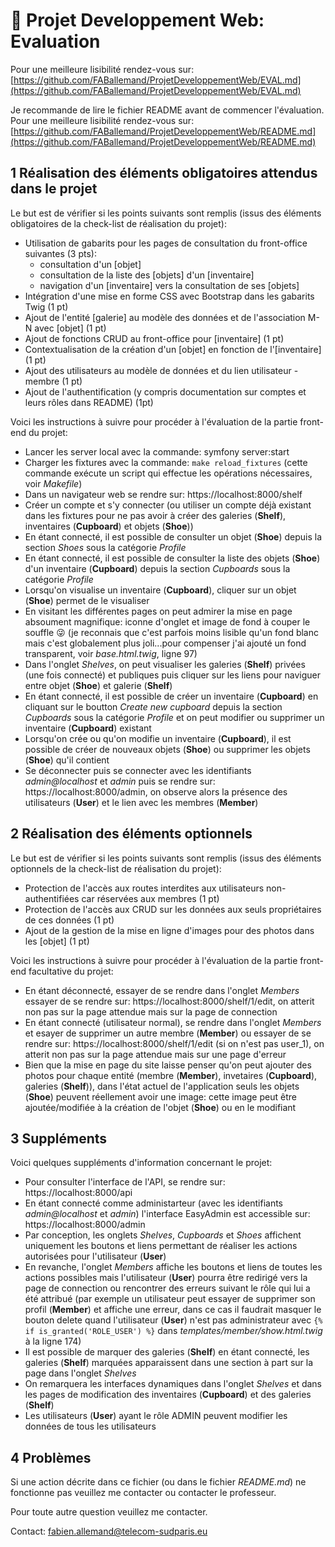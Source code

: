 # 🛜 Projet Developpement Web: Evaluation

Pour une meilleure lisibilité rendez-vous sur: [https://github.com/FABallemand/ProjetDeveloppementWeb/EVAL.md](https://github.com/FABallemand/ProjetDeveloppementWeb/EVAL.md)

Je recommande de lire le fichier README avant de commencer l'évaluation. Pour une meilleure lisibilité rendez-vous sur: [https://github.com/FABallemand/ProjetDeveloppementWeb/README.md](https://github.com/FABallemand/ProjetDeveloppementWeb/README.md)

## 1 Réalisation des éléments obligatoires attendus dans le projet
Le but est de vérifier si les points suivants sont remplis (issus des éléments obligatoires de la check-list de réalisation du projet):
- Utilisation de gabarits pour les pages de consultation du front-office suivantes (3 pts):
    - consultation d'un [objet]                  
    - consultation de la liste des [objets] d'un [inventaire]                  
    - navigation d'un [inventaire] vers la consultation de ses [objets]
- Intégration d'une mise en forme CSS avec Bootstrap dans les gabarits Twig (1 pt)
- Ajout de l'entité [galerie] au modèle des données et de l'association M-N avec [objet] (1 pt)
- Ajout de fonctions CRUD au front-office pour [inventaire] (1 pt)
- Contextualisation de la création d'un [objet] en fonction de l'[inventaire] (1 pt)
- Ajout des utilisateurs au modèle de données et du lien utilisateur - membre (1 pt)
- Ajout de l'authentification (y compris documentation sur comptes et leurs rôles dans README) (1pt)

Voici les instructions à suivre pour procéder à l'évaluation de la partie front-end du projet:
- Lancer les server local avec la commande: symfony server:start
- Charger les fixtures avec la commande: ```make reload_fixtures``` (cette commande exécute un script qui effectue les opérations nécessaires, voir *Makefile*)
- Dans un navigateur web se rendre sur: https://localhost:8000/shelf
- Créer un compte et s'y connecter (ou utiliser un compte déjà existant dans les fixtures pour ne pas avoir à créer des galeries (**Shelf**), inventaires (**Cupboard**) et objets (**Shoe**))
- En étant connecté, il est possible de consulter un objet (**Shoe**) depuis la section *Shoes* sous la catégorie *Profile*
- En étant connecté, il est possible de consulter la liste des objets (**Shoe**) d'un inventaire (**Cupboard**) depuis la section *Cupboards* sous la catégorie *Profile*
- Lorsqu'on visualise un inventaire (**Cupboard**), cliquer sur un objet (**Shoe**) permet de le visualiser
- En visitant les différentes pages on peut admirer la mise en page absoument magnifique: iconne d'onglet et image de fond à couper le souffle 😜 (je reconnais que c'est parfois moins lisible qu'un fond blanc mais c'est globalement plus joli...pour compenser j'ai ajouté un fond transparent, voir *base.html.twig*, ligne 97)
- Dans l'onglet *Shelves*, on peut visualiser les galeries (**Shelf**) privées (une fois connecté) et publiques puis cliquer sur les liens pour naviguer entre objet (**Shoe**) et galerie (**Shelf**)
- En étant connecté, il est possible de créer un inventaire (**Cupboard**) en cliquant sur le boutton *Create new cupboard* depuis la section *Cupboards* sous la catégorie *Profile* et on peut modifier ou supprimer un inventaire (**Cupboard**) existant
- Lorsqu'on crée ou qu'on modifie un inventaire (**Cupboard**), il est possible de créer de nouveaux objets (**Shoe**) ou supprimer les objets (**Shoe**) qu'il contient
- Se déconnecter puis se connecter avec les identifiants *admin@localhost* et *admin* puis se rendre sur: https://localhost:8000/admin, on observe alors la présence des utilisateurs (**User**) et le lien avec les membres (**Member**)

## 2 Réalisation des éléments optionnels
Le but est de vérifier si les points suivants sont remplis (issus des éléments optionnels de la check-list de réalisation du projet):
- Protection de l'accès aux routes interdites aux utilisateurs non-authentifiées car réservées aux membres (1 pt)
- Protection de l'accès aux CRUD sur les données aux seuls propriétaires de ces données (1 pt)
- Ajout de la gestion de la mise en ligne d'images pour des photos dans les [objet] (1 pt)

Voici les instructions à suivre pour procéder à l'évaluation de la partie front-end facultative du projet:
- En étant déconnecté, essayer de se rendre dans l'onglet *Members* essayer de se rendre sur: https://localhost:8000/shelf/1/edit, on atterit non pas sur la page attendue mais sur la page de connection
- En étant connecté (utilisateur normal), se rendre dans l'onglet *Members* et esayer de supprimer un autre membre (**Member**) ou essayer de se rendre sur: https://localhost:8000/shelf/1/edit (si on n'est pas user_1), on atterit non pas sur la page attendue mais sur une page d'erreur
- Bien que la mise en page du site laisse penser qu'on peut ajouter des photos pour chaque entité (membre (**Member**), invetaires (**Cupboard**), galeries (**Shelf**)), dans l'état actuel de l'application seuls les objets (**Shoe**) peuvent réellement avoir une image: cette image peut être ajoutée/modifiée à la création de l'objet (**Shoe**) ou en le modifiant

## 3 Suppléments
Voici quelques suppléments d'information concernant le projet:
- Pour consulter l'interface de l'API, se rendre sur: https://localhost:8000/api
- En étant connecté comme administarteur (avec les identifiants *admin@localhost* et *admin*) l'interface EasyAdmin est accessible sur: https://localhost:8000/admin
- Par conception, les onglets *Shelves*, *Cupboards* et *Shoes* affichent uniquement les boutons et liens permettant de réaliser les actions autorisées pour l'utilisateur (**User**)
- En revanche, l'onglet *Members* affiche les boutons et liens de toutes les actions possibles mais l'utilisateur (**User**) pourra être redirigé vers la page de connection ou rencontrer des erreurs suivant le rôle qui lui a été attribué (par exemple un utilisateur peut essayer de supprimer son profil (**Member**) et affiche une erreur, dans ce cas il faudrait masquer le bouton delete quand l'utilisateur (**User**) n'est pas administrateur avec ```{% if is_granted('ROLE_USER') %}``` dans *templates/member/show.html.twig* à la ligne 174)
- Il est possible de marquer des galeries (**Shelf**) en étant connecté, les galeries (**Shelf**) marquées apparaissent dans une section à part sur la page dans l'onglet *Shelves*
- On remarquera les interfaces dynamiques dans l'onglet *Shelves* et dans les pages de modification des inventaires (**Cupboard**) et des galeries (**Shelf**)
- Les utilisateurs (**User**) ayant le rôle ADMIN peuvent modifier les données de tous les utilisateurs

## 4 Problèmes

Si une action décrite dans ce fichier (ou dans le fichier *README.md*) ne fonctionne pas veuillez me contacter ou contacter le professeur.

Pour toute autre question veuillez me contacter.

Contact: fabien.allemand@telecom-sudparis.eu